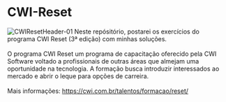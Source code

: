 # CWI-Reset
![CWIResetHeader-01](https://user-images.githubusercontent.com/80482914/132259952-93a15e91-8901-485d-b065-383a51f8b384.png)
Neste repósitório, postarei os exercícios do programa CWI Reset (3ª edição) com minhas soluções.
<br><br>
O programa CWI Reset um programa de capacitação oferecido pela CWI Software voltado a profissionais de outras áreas que almejam uma oportunidade na tecnologia. A formação busca introduzir interessados ao mercado e abrir o leque para opções de carreira.
<br><br>
Mais informações: https://cwi.com.br/talentos/formacao/reset/
